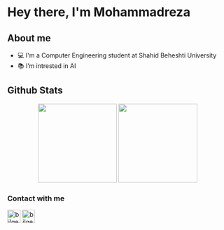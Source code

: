 # Hey there, I'm Mohammadreza

## About me
- 💻 I'm a Computer Engineering student at Shahid Beheshti University
- 📚 I’m intrested in AI


## Github Stats

<p align="center">
<img height="180em" src="https://github-readme-stats.vercel.app/api?username=mrezaj79&show_icons=true&theme=radical" />
<img height="180em" src="https://github-readme-stats.vercel.app/api/top-langs/?username=mrezaj79&layout=compact&theme=radical" />
</p>

### Contact with me

[<img align="left" alt="bilgehangecici.site" height="30px" src="https://www.flaticon.com/free-icon/gmail_732200?term=gmail&page=1&position=2&page=1&position=2&related_id=732200&origin=search" />][gmail]
[<img align="left" alt="bilgehangecici | LinkedIn" height="30px" src="https://www.flaticon.com/svg/static/icons/svg/725/725337.svg"/>][linkedin]


[gmail]: mammareza79@gmail.com/
[linkedin]: https://www.linkedin.com/in/mohammad-reza-jamali-0977ab170/
